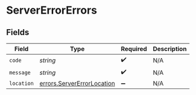 # ServerErrorErrors


## Fields

| Field                                                                           | Type                                                                            | Required                                                                        | Description                                                                     |
| ------------------------------------------------------------------------------- | ------------------------------------------------------------------------------- | ------------------------------------------------------------------------------- | ------------------------------------------------------------------------------- |
| `code`                                                                          | *string*                                                                        | :heavy_check_mark:                                                              | N/A                                                                             |
| `message`                                                                       | *string*                                                                        | :heavy_check_mark:                                                              | N/A                                                                             |
| `location`                                                                      | [errors.ServerErrorLocation](../../../sdk/models/errors/servererrorlocation.md) | :heavy_minus_sign:                                                              | N/A                                                                             |